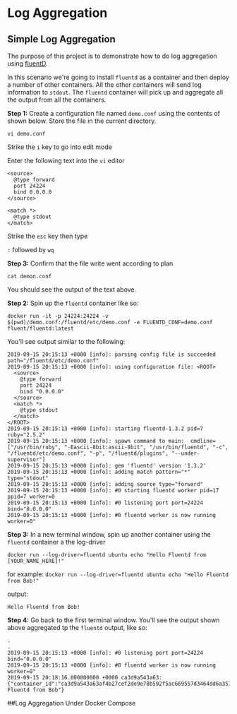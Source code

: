 # Log Aggregation

## Simple Log Aggregation

The purpose of this project is to demonstrate how to do log aggregation using [fluentD](https://docs.fluentd.org/).

In this scenario we're going to install `fluentd` as a container and then deploy a number of other containers. All the
other containers will send log information to `stdout`. The `fluentd` container will pick up and aggregate all the output
from all the containers.

**Step 1:** Create a configuration file named `demo.conf` using the contents of shown below.  Store the file in the 
current directory.

`vi demo.conf`

Strike the `i` key to go into edit mode

Enter the following text into the `vi` editor

```text
<source>
  @type forward
  port 24224
  bind 0.0.0.0
</source>

<match *>
  @type stdout
</match>
```

Strike the `esc` key then type

`:` followed by `wq`

**Step 3:** Confirm that the file write went according to plan

`cat demon.conf`

You should see the output of the text above.

**Step 2:** Spin up the `fluentd` container like so:

`docker run -it -p 24224:24224 -v $(pwd)/demo.conf:/fluentd/etc/demo.conf -e FLUENTD_CONF=demo.conf fluent/fluentd:latest`

You'll see output similar to the following:

```text
2019-09-15 20:15:13 +0000 [info]: parsing config file is succeeded path="/fluentd/etc/demo.conf"
2019-09-15 20:15:13 +0000 [info]: using configuration file: <ROOT>
  <source>
    @type forward
    port 24224
    bind "0.0.0.0"
  </source>
  <match *>
    @type stdout
  </match>
</ROOT>
2019-09-15 20:15:13 +0000 [info]: starting fluentd-1.3.2 pid=7 ruby="2.5.2"
2019-09-15 20:15:13 +0000 [info]: spawn command to main:  cmdline=["/usr/bin/ruby", "-Eascii-8bit:ascii-8bit", "/usr/bin/fluentd", "-c", "/fluentd/etc/demo.conf", "-p", "/fluentd/plugins", "--under-supervisor"]
2019-09-15 20:15:13 +0000 [info]: gem 'fluentd' version '1.3.2'
2019-09-15 20:15:13 +0000 [info]: adding match pattern="*" type="stdout"
2019-09-15 20:15:13 +0000 [info]: adding source type="forward"
2019-09-15 20:15:13 +0000 [info]: #0 starting fluentd worker pid=17 ppid=7 worker=0
2019-09-15 20:15:13 +0000 [info]: #0 listening port port=24224 bind="0.0.0.0"
2019-09-15 20:15:13 +0000 [info]: #0 fluentd worker is now running worker=0"
```

**Step 3:** In a new terminal window, spin up another container using the `fluentd` container a the log-driver

`docker run --log-driver=fluentd ubuntu echo "Hello Fluentd from [YOUR_NAME_HERE]!"`

for example: `docker run --log-driver=fluentd ubuntu echo "Hello Fluentd from Bob!"`

output:

`Hello Fluentd from Bob!`

**Step 4:** Go back to the first terminal window. You'll see the output shown above aggregated tp the `fluentd` output, like so:

```text
.
.
2019-09-15 20:15:13 +0000 [info]: #0 listening port port=24224 bind="0.0.0.0"
2019-09-15 20:15:13 +0000 [info]: #0 fluentd worker is now running worker=0"
2019-09-15 20:18:16.000000000 +0000 ca3d9a543a63: {"container_id":"ca3d9a543a63af4b27cef2de9e78b592f5ac669557d3464dd6a35777c4a1f361","container_name":"/pensive_bassi","source":"stdout","log":"Hello Fluentd from Bob"}
```

##Log Aggregation Under Docker Compose